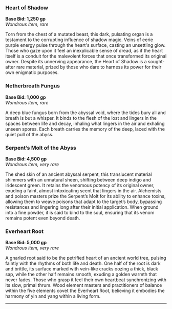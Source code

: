 ### **Heart of Shadow**

**Base Bid: 1,250 gp**  
_Wondrous item, rare_

Torn from the chest of a mutated beast, this dark, pulsating organ is a testament to the corrupting influence of shadow magic. Veins of eerie purple energy pulse through the heart's surface, casting an unsettling glow. Those who gaze upon it feel an inexplicable sense of dread, as if the heart itself is a conduit for the malevolent forces that once transformed its original owner. Despite its unnerving appearance, the Heart of Shadow is a sought-after rare material, prized by those who dare to harness its power for their own enigmatic purposes.

### **Netherbreath Fungus**

**Base Bid: 1,000 gp**  
_Wondrous item, rare_

A deep blue fungus born from the abyssal void, where the tides bury all and breath is but a whisper. It binds to the flesh of the lost and lingers in the spaces between life and decay, inhaling what lingers in the air and exhaling unseen spores. Each breath carries the memory of the deep, laced with the quiet pull of the abyss.

### **Serpent’s Molt of the Abyss**

**Base Bid: 4,500 gp**  
_Wondrous item, very rare_

The shed skin of an ancient abyssal serpent, this translucent material shimmers with an unnatural sheen, shifting between deep indigo and iridescent green. It retains the venomous potency of its original owner, exuding a faint, almost intoxicating scent that lingers in the air. Alchemists and poison masters prize the Serpent’s Molt for its ability to enhance toxins, allowing them to weave poisons that adapt to the target’s body, bypassing resistances and lingering long after their initial application. When ground into a fine powder, it is said to bind to the soul, ensuring that its venom remains potent even beyond death.

### **Everheart Root**

**Base Bid: 5,000 gp**  
_Wondrous item, very rare_

A gnarled root said to be the petrified heart of an ancient world tree, pulsing faintly with the rhythms of both life and death. One half of the root is dark and brittle, its surface marked with vein-like cracks oozing a thick, black sap, while the other half remains smooth, exuding a golden warmth that never fades. Those who grasp it feel their own heartbeat synchronizing with its slow, primal thrum. Wood element masters and practitioners of balance within the five elements covet the Everheart Root, believing it embodies the harmony of yin and yang within a living form.


---